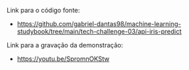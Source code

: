 Link para o código fonte: 
- https://github.com/gabriel-dantas98/machine-learning-studybook/tree/main/tech-challenge-03/api-iris-predict

Link para a gravação da demonstração:
- https://youtu.be/SpromnOKStw
